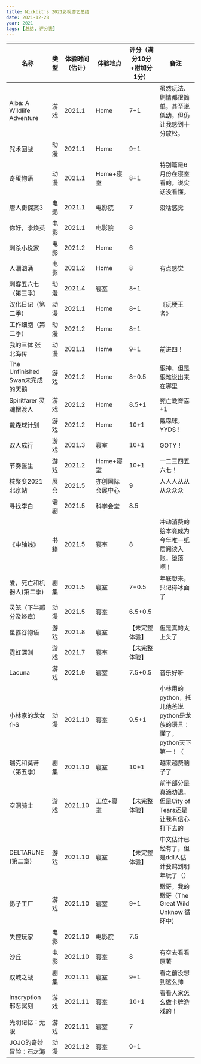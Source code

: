 ```yaml
---
title: Nickbit's 2021影视游艺总结
date: 2021-12-28
year: 2021
tags: [总结, 评分表]
---
```

| 名称 | 类型 | 体验时间（估计） | 体验地点 | 评分（满分10分+附加分1分） | 备注 |
| --- | --- | --- | --- | --- | --- |
| Alba: A Wildlife Adventure | 游戏 | 2021.1 | Home | 7+1 | 虽然玩法、剧情都很简单，甚至说低幼，但仍让我感到十分放松。 |
| 咒术回战 | 动漫 | 2021.1 | Home | 9+1 |
| 奇蛋物语 | 动漫 | 2021.1 | Home+寝室 | 8+1 | 特别篇是6月份在寝室看的，说实话没看懂。 |
| 唐人街探案3 | 电影 | 2021.1 | 电影院 | 7 | 没啥感觉 |
| 你好，李焕英 | 电影 | 2021.1 | 电影院 | 8 |  |
| 刺杀小说家 | 电影 | 2021.2 | Home | 6 |  |
| 人潮汹涌 | 电影 | 2021.2 | Home | 8 | 有点感觉 |
| 刺客五六七（第三季） | 动漫 | 2021.4 | 寝室 | 8+1 |  |
| 汉化日记（第二季） | 动漫 | 2021.1 | Home | 8+1 | 《玩梗王者》 |
| 工作细胞（第二季） | 动漫 | 2021.2 | Home | 8+1 |  |
| 我的三体 张北海传 | 动漫 | 2021.1 | Home | 9+1 | 前进四！ |
| The Unfinished Swan未完成的天鹅 | 游戏 | 2021.2 | Home | 8+0.5 | 很神，但是很难说出来在哪里 |
| Spiritfarer 灵魂摆渡人 | 游戏 | 2021.2 | Home | 8.5+1 | 死亡教育喜+1 |
| 戴森球计划 | 游戏 | 2021.2 | Home | 10+1 | 戴森球，YYDS！ |
| 双人成行 | 游戏 | 2021.3 | 寝室 | 10+1 | GOTY！ |
| 节奏医生 | 游戏 | 2021.2 | Home+寝室 | 10+1 | 一二三四五六七！ |
| 核聚变2021北京站 | 展会 | 2021.5 | 亦创国际会展中心 | 9 | 人人人从从从众众众 |
| 寻找李白 | 话剧 | 2021.5 | 科学会堂 | 8.5 |  |
| 《中轴线》 | 书籍 | 2021.5 | 寝室 | 8 | 冲动消费的绘本竟成为今年唯一纸质阅读入账，堕落啊！ |
| 爱，死亡和机器人(第二季) | 剧集 | 2021.5 | 寝室 | 7+0.5 | 年底想来，只记得冰面了 |
| 灵笼（下半部分及终章） | 动漫 | 2021.5 | 寝室 | 6.5+0.5 |  |
| 星露谷物语 | 游戏 | 2021.8 | 寝室 | 【未完整体验】 | 但是真的太上头了 |
| 霓虹深渊 | 游戏 | 2021.7 | 寝室 | 【未完整体验】 |  |
| Lacuna | 游戏 | 2021.9 | 寝室 | 7.5+0.5 | 音乐好听 |
| 小林家的龙女仆S | 动漫 | 2021.10 | 寝室 | 9.5+1 | 小林用的python，托儿他爸说python是龙族的语言：懂了，python天下第一！（ |
| 瑞克和莫蒂（第五季） | 剧集 | 2021.10 | 寝室 | 10+1 | 越来越费脑子了 |
| 空洞骑士 | 游戏 | 2021.10 | 工位+寝室 | 【未完整体验】 | 前半部分是真滴劝退，但是City of Tears还是让我有信心打下去的 |
| DELTARUNE (第二章) | 游戏 | 2021.10 | 寝室 | 【未完整体验】 | 中文估计已经有了，但是ddl人估计要鸽到明年玩了（） |
| 影子工厂 | 游戏 | 2021.10 | 寝室 | 9+1 | 瞰哥，我的瞰哥（The Great Wild Unknow 循环中） |
| 失控玩家 | 电影 | 2021.10 | 电影院 | 7.5 |  |
| 沙丘 | 电影 | 2021.10 | 寝室 | 8 | 有空去看看原著 |
| 双城之战 | 剧集 | 2021.11 | 寝室 | 9+1 | 看之前没想到这么帅 |
| Inscryption 邪恶冥刻 | 游戏 | 2021.11 | 寝室 | 10+1 | 看看人家怎么做卡牌游戏的！ |
| 光明记忆：无限 | 游戏 | 2021.11 | 寝室 | 7 |  |
| JOJO的奇妙冒险：石之海 | 动漫 | 2021.12 | 寝室 | 9+1 | 
